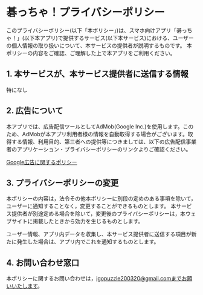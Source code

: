 # 碁っちゃ！プライバシーポリシー
このプライバシーポリシー(以下「本ポリシー」)は、スマホ向けアプリ「碁っちゃ！」(以下本アプリ)で提供するサービス(以下本サービス)における、ユーザーの個人情報の取り扱いについて、本サービスの提供者が説明するものです。
本ポリシーの内容をご確認、ご理解した上で本アプリをご利用ください。

## 1. 本サービスが、本サービス提供者に送信する情報
特になし

## 2. 広告について
本アプリでは、広告配信ツールとしてAdMob(Google Inc.)を使用します。このため、AdMobが本アプリ利用者様の情報を自動取得する場合がございます。取得する情報、利用目的、第三者への提供等につきましては、以下の広告配信事業者のアプリケーション・プライバシーポリシーのリンクよりご確認ください。

[Google広告に関するポリシー](https://policies.google.com/technologies/ads?hl=ja)

## 3. プライバシーポリシーの変更
本ポリシーの内容は，法令その他本ポリシーに別段の定めのある事項を除いて，ユーザーに通知することなく，変更することができるものとします。 
本サービス提供者が別途定める場合を除いて，変更後のプライバシーポリシーは，本ウェブサイトに掲載したときから効力を生じるものとします。

ユーザー情報、アプリ内データを収集し、本サービス提供者に送信する項目が新たに発生した場合は、アプリ内でこれを通知するものとします。

## 4. お問い合わせ窓口
本ポリシーに関するお問い合わせは，igopuzzle200320@gmail.comまでお願いいたします。

